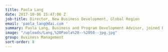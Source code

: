 ```yaml
---
title: Paola Lang
date: 2017-10-06 15:47:00 Z
job-title: Director, New Business Development, Global Region
email: 'paola_lang@dai.com '
summary: Paola Lang, Business and Program Development Advisor, joined DAI in 2003, after tours with the economic consulting firm Nathan Associates and the nonprofit PACT. She brings to DAI’s operating platform in Nigeria 15 years of extensive field work principally in Africa, as well as 18 years concentrating in developing programs, initiatives, and partnerships, often as team leader. Paola’s field work has encompassed diverse initiatives, such as launching a counterpart fund to finance agricultural growth in Guinea, building investment facilitation capacities in Cape Verde, spurring enterprise expansion in Croatia, and assisting a development bank in Bangladesh to restructure its troubled loan portfolio through turnaround plans for select corporate borrowers. Her program development work covers services contracts, larger-scale sector projects, and public-private alliances focused on supply chain, resource management, and quality-of-life improvements.
image: "/uploads/Lang,%20Paola%20--%2050--jpg.jpg"
group: Business Management
sort-order: 8
---
```


